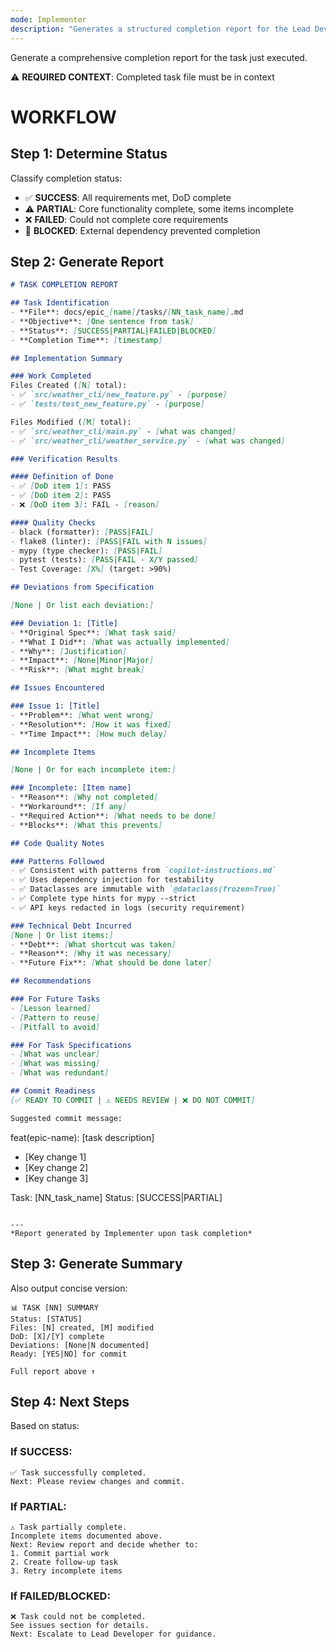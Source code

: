 ```yaml
---
mode: Implementer
description: "Generates a structured completion report for the Lead Developer after finishing a task"
---
```

Generate a comprehensive completion report for the task just executed.

⚠️ **REQUIRED CONTEXT**: Completed task file must be in context

# WORKFLOW

## Step 1: Determine Status

Classify completion status:
- ✅ **SUCCESS**: All requirements met, DoD complete
- ⚠️ **PARTIAL**: Core functionality complete, some items incomplete
- ❌ **FAILED**: Could not complete core requirements
- 🛑 **BLOCKED**: External dependency prevented completion

## Step 2: Generate Report

```markdown
# TASK COMPLETION REPORT

## Task Identification
- **File**: docs/epic_[name]/tasks/[NN_task_name].md
- **Objective**: [One sentence from task]
- **Status**: [SUCCESS|PARTIAL|FAILED|BLOCKED]
- **Completion Time**: [timestamp]

## Implementation Summary

### Work Completed
Files Created ([N] total):
- ✅ `src/weather_cli/new_feature.py` - [purpose]
- ✅ `tests/test_new_feature.py` - [purpose]

Files Modified ([M] total):
- ✅ `src/weather_cli/main.py` - [what was changed]
- ✅ `src/weather_cli/weather_service.py` - [what was changed]

### Verification Results

#### Definition of Done
- ✅ [DoD item 1]: PASS
- ✅ [DoD item 2]: PASS  
- ❌ [DoD item 3]: FAIL - [reason]

#### Quality Checks
- black (formatter): [PASS|FAIL]
- flake8 (linter): [PASS|FAIL with N issues]
- mypy (type checker): [PASS|FAIL]
- pytest (tests): [PASS|FAIL - X/Y passed]
- Test Coverage: [X%] (target: >90%)

## Deviations from Specification

[None | Or list each deviation:]

### Deviation 1: [Title]
- **Original Spec**: [What task said]
- **What I Did**: [What was actually implemented]
- **Why**: [Justification]
- **Impact**: [None|Minor|Major]
- **Risk**: [What might break]

## Issues Encountered

### Issue 1: [Title]
- **Problem**: [What went wrong]
- **Resolution**: [How it was fixed]
- **Time Impact**: [How much delay]

## Incomplete Items

[None | Or for each incomplete item:]

### Incomplete: [Item name]
- **Reason**: [Why not completed]
- **Workaround**: [If any]
- **Required Action**: [What needs to be done]
- **Blocks**: [What this prevents]

## Code Quality Notes

### Patterns Followed
- ✅ Consistent with patterns from `copilot-instructions.md`
- ✅ Uses dependency injection for testability
- ✅ Dataclasses are immutable with `@dataclass(frozen=True)`
- ✅ Complete type hints for mypy --strict
- ✅ API keys redacted in logs (security requirement)

### Technical Debt Incurred
[None | Or list items:]
- **Debt**: [What shortcut was taken]
- **Reason**: [Why it was necessary]
- **Future Fix**: [What should be done later]

## Recommendations

### For Future Tasks
- [Lesson learned]
- [Pattern to reuse]
- [Pitfall to avoid]

### For Task Specifications  
- [What was unclear]
- [What was missing]
- [What was redundant]

## Commit Readiness
[✅ READY TO COMMIT | ⚠️ NEEDS REVIEW | ❌ DO NOT COMMIT]

Suggested commit message:
```
feat(epic-name): [task description]

- [Key change 1]
- [Key change 2]
- [Key change 3]

Task: [NN_task_name]
Status: [SUCCESS|PARTIAL]
```

---
*Report generated by Implementer upon task completion*
```

## Step 3: Generate Summary

Also output concise version:
```
📊 TASK [NN] SUMMARY
Status: [STATUS]
Files: [N] created, [M] modified
DoD: [X]/[Y] complete
Deviations: [None|N documented]
Ready: [YES|NO] for commit

Full report above ↑
```

## Step 4: Next Steps

Based on status:

### If SUCCESS:
```
✅ Task successfully completed. 
Next: Please review changes and commit.
```

### If PARTIAL:
```
⚠️ Task partially complete.
Incomplete items documented above.
Next: Review report and decide whether to:
1. Commit partial work
2. Create follow-up task
3. Retry incomplete items
```

### If FAILED/BLOCKED:
```
❌ Task could not be completed.
See issues section for details.
Next: Escalate to Lead Developer for guidance.
```